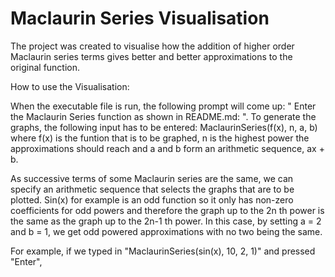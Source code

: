 # Maclaurin Series Visualisation

The project was created to visualise how the addition of higher order Maclaurin series terms gives better and better approximations to the original function.


How to use the Visualisation:


When the executable file is run, the following prompt will come up: " Enter the Maclaurin Series function as shown in README.md: ". To generate the graphs, the following input has to be entered: MaclaurinSeries(f(x), n, a, b) where f(x) is the funtion that is to be graphed, n is the highest power the approximations should reach and a and b form an arithmetic sequence, ax + b. 

As successive terms of some Maclaurin series are the same, we can specify an arithmetic sequence that selects the graphs that are to be plotted. Sin(x) for example is an odd function so it only has non-zero coefficients for odd powers and therefore the graph up to the 2n th power is the same as the graph up to the 2n-1 th power. In this case, by setting a = 2 and b = 1, we get odd powered approximations with no two being the same.


For example, if we typed in "MaclaurinSeries(sin(x), 10, 2, 1)" and pressed "Enter", 
